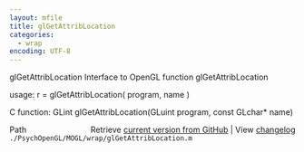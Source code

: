 ```yaml
---
layout: mfile
title: glGetAttribLocation
categories:
  - wrap
encoding: UTF-8
---
```


glGetAttribLocation  Interface to OpenGL function glGetAttribLocation

usage:  r = glGetAttribLocation\( program, name \)

C function:  GLint glGetAttribLocation\(GLuint program, const GLchar\* name\)


<div class="code_header" style="text-align:right;">
  <span style="float:left;">Path&nbsp;&nbsp;</span> <span class="counter">Retrieve <a href=
  "https://raw.github.com/Psychtoolbox-3/Psychtoolbox-3/beta/./PsychOpenGL/MOGL/wrap/glGetAttribLocation.m">current version from GitHub</a> | View <a href=
  "https://github.com/Psychtoolbox-3/Psychtoolbox-3/commits/beta/./PsychOpenGL/MOGL/wrap/glGetAttribLocation.m">changelog</a></span>
</div>
<div class="code">
  <code>./PsychOpenGL/MOGL/wrap/glGetAttribLocation.m</code>
</div>
